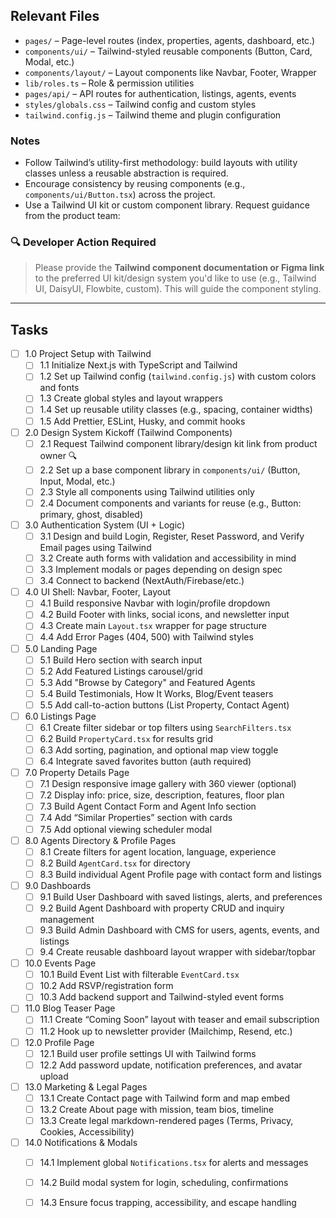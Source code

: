 ## Relevant Files

- `pages/` – Page-level routes (index, properties, agents, dashboard, etc.)
- `components/ui/` – Tailwind-styled reusable components (Button, Card, Modal, etc.)
- `components/layout/` – Layout components like Navbar, Footer, Wrapper
- `lib/roles.ts` – Role & permission utilities
- `pages/api/` – API routes for authentication, listings, agents, events
- `styles/globals.css` – Tailwind config and custom styles
- `tailwind.config.js` – Tailwind theme and plugin configuration

### Notes

- Follow Tailwind’s utility-first methodology: build layouts with utility classes unless a reusable abstraction is required.
- Encourage consistency by reusing components (e.g., `components/ui/Button.tsx`) across the project.
- Use a Tailwind UI kit or custom component library. Request guidance from the product team:

### 🔍 Developer Action Required

> Please provide the **Tailwind component documentation or Figma link** to the preferred UI kit/design system you'd like to use (e.g., Tailwind UI, DaisyUI, Flowbite, custom). This will guide the component styling.

---

## Tasks

- [ ] 1.0 Project Setup with Tailwind  
  - [ ] 1.1 Initialize Next.js with TypeScript and Tailwind  
  - [ ] 1.2 Set up Tailwind config (`tailwind.config.js`) with custom colors and fonts  
  - [ ] 1.3 Create global styles and layout wrappers  
  - [ ] 1.4 Set up reusable utility classes (e.g., spacing, container widths)  
  - [ ] 1.5 Add Prettier, ESLint, Husky, and commit hooks

- [ ] 2.0 Design System Kickoff (Tailwind Components)  
  - [ ] 2.1 Request Tailwind component library/design kit link from product owner 🔍  
  - [ ] 2.2 Set up a base component library in `components/ui/` (Button, Input, Modal, etc.)  
  - [ ] 2.3 Style all components using Tailwind utilities only  
  - [ ] 2.4 Document components and variants for reuse (e.g., Button: primary, ghost, disabled)

- [ ] 3.0 Authentication System (UI + Logic)  
  - [ ] 3.1 Design and build Login, Register, Reset Password, and Verify Email pages using Tailwind  
  - [ ] 3.2 Create auth forms with validation and accessibility in mind  
  - [ ] 3.3 Implement modals or pages depending on design spec  
  - [ ] 3.4 Connect to backend (NextAuth/Firebase/etc.)

- [ ] 4.0 UI Shell: Navbar, Footer, Layout  
  - [ ] 4.1 Build responsive Navbar with login/profile dropdown  
  - [ ] 4.2 Build Footer with links, social icons, and newsletter input  
  - [ ] 4.3 Create main `Layout.tsx` wrapper for page structure  
  - [ ] 4.4 Add Error Pages (404, 500) with Tailwind styles

- [ ] 5.0 Landing Page  
  - [ ] 5.1 Build Hero section with search input  
  - [ ] 5.2 Add Featured Listings carousel/grid  
  - [ ] 5.3 Add "Browse by Category" and Featured Agents  
  - [ ] 5.4 Build Testimonials, How It Works, Blog/Event teasers  
  - [ ] 5.5 Add call-to-action buttons (List Property, Contact Agent)

- [ ] 6.0 Listings Page  
  - [ ] 6.1 Create filter sidebar or top filters using `SearchFilters.tsx`  
  - [ ] 6.2 Build `PropertyCard.tsx` for results grid  
  - [ ] 6.3 Add sorting, pagination, and optional map view toggle  
  - [ ] 6.4 Integrate saved favorites button (auth required)

- [ ] 7.0 Property Details Page  
  - [ ] 7.1 Design responsive image gallery with 360 viewer (optional)  
  - [ ] 7.2 Display info: price, size, description, features, floor plan  
  - [ ] 7.3 Build Agent Contact Form and Agent Info section  
  - [ ] 7.4 Add “Similar Properties” section with cards  
  - [ ] 7.5 Add optional viewing scheduler modal

- [ ] 8.0 Agents Directory & Profile Pages  
  - [ ] 8.1 Create filters for agent location, language, experience  
  - [ ] 8.2 Build `AgentCard.tsx` for directory  
  - [ ] 8.3 Build individual Agent Profile page with contact form and listings

- [ ] 9.0 Dashboards  
  - [ ] 9.1 Build User Dashboard with saved listings, alerts, and preferences  
  - [ ] 9.2 Build Agent Dashboard with property CRUD and inquiry management  
  - [ ] 9.3 Build Admin Dashboard with CMS for users, agents, events, and listings  
  - [ ] 9.4 Create reusable dashboard layout wrapper with sidebar/topbar

- [ ] 10.0 Events Page  
  - [ ] 10.1 Build Event List with filterable `EventCard.tsx`  
  - [ ] 10.2 Add RSVP/registration form  
  - [ ] 10.3 Add backend support and Tailwind-styled event forms

- [ ] 11.0 Blog Teaser Page  
  - [ ] 11.1 Create “Coming Soon” layout with teaser and email subscription  
  - [ ] 11.2 Hook up to newsletter provider (Mailchimp, Resend, etc.)

- [ ] 12.0 Profile Page  
  - [ ] 12.1 Build user profile settings UI with Tailwind forms  
  - [ ] 12.2 Add password update, notification preferences, and avatar upload

- [ ] 13.0 Marketing & Legal Pages  
  - [ ] 13.1 Create Contact page with Tailwind form and map embed  
  - [ ] 13.2 Create About page with mission, team bios, timeline  
  - [ ] 13.3 Create legal markdown-rendered pages (Terms, Privacy, Cookies, Accessibility)

- [ ] 14.0 Notifications & Modals  
  - [ ] 14.1 Implement global `Notifications.tsx` for alerts and messages  
  - [ ] 14.2 Build modal system for login, scheduling, confirmations  
  - [ ] 14.3 Ensure focus trapping, accessibility, and escape handling

